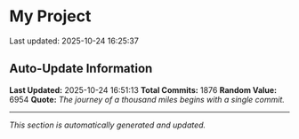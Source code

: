 # My Project


Last updated: 2025-10-24 16:25:37



























































































































































































































































































































































































































































































































































































































































































































































































































































































































































































































































































































































































































































































































































































































































































































































































































































































































































































































































































































































































































































































































































































































































































































































## Auto-Update Information

**Last Updated:** 2025-10-24 16:51:13
**Total Commits:** 1876
**Random Value:** 6954
**Quote:** _The journey of a thousand miles begins with a single commit._

---
_This section is automatically generated and updated._